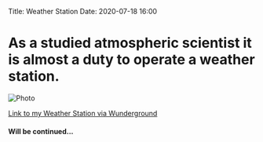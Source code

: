 Title: Weather Station
Date: 2020-07-18 16:00

# As a studied atmospheric scientist it is almost a duty to operate a weather station.
![Photo]({attach}images/IMG_20200705_154307_resize.jpg)

[Link to my Weather Station via Wunderground](https://www.wunderground.com/dashboard/pws/IPATSC2/graph/2019-07-2/2019-07-2/daily)

#### Will be continued...
